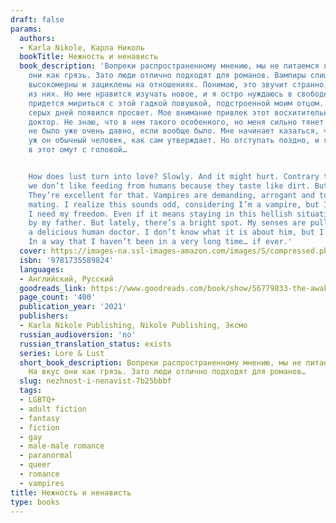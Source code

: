 ```yaml
---
draft: false
params:
  authors:
  - Karla Nikole, Карла Николь
  bookTitle: Нежность и ненависть
  book_description: 'Вопреки распространенному мнению, мы не питаемся людьми. На вкус
    они как грязь. Зато люди отлично подходят для романов. Вампиры слишком требовательны,
    высокомерны и зациклены на отношениях. Понимаю, это звучит странно, ведь я – один
    из них. Но мне нравится изучать новое, и я остро нуждаюсь в свободе. Даже если
    придется мириться с этой гадкой ловушкой, подстроенной моим отцом. Недавно в череде
    серых дней появился просвет. Мое внимание привлек этот восхитительный человеческий
    доктор. Не знаю, что в нем такого особенного, но меня сильно тянет к нему. Так
    не было уже очень давно, если вообще было. Мне начинает казаться, что не такой
    уж он обычный человек, как сам утверждает. Но отступать поздно, и я проваливаюсь
    в этот омут с головой…


    How does lust turn into love? Slowly. And it might hurt. Contrary to popular belief,
    we don’t like feeding from humans because they taste like dirt. But I date them.
    They’re excellent for that. Vampires are demanding, arrogant and too focused on
    mating. I realize this sounds odd, considering I’m a vampire, but I like to explore.
    I need my freedom. Even if it means staying in this hellish situation orchestrated
    by my father. But lately, there’s a bright spot. My senses are pulling me toward
    a delicious human doctor. I don’t know what it is about him, but I’m intrigued.
    In a way that I haven’t been in a very long time… if ever.'
  cover: https://images-na.ssl-images-amazon.com/images/S/compressed.photo.goodreads.com/books/1629853935i/56779833.jpg
  isbn: '9781735589824'
  languages:
  - Английский, Русский
  goodreads_link: https://www.goodreads.com/book/show/56779833-the-awakening
  page_count: '400'
  publication_year: '2021'
  publishers:
  - Karla Nikole Publishing, Nikole Publishing, Эксмо
  russian_audioversion: 'no'
  russian_translation_status: exists
  series: Lore & Lust
  short_book_description: Вопреки распространенному мнению, мы не питаемся людьми.
    На вкус они как грязь. Зато люди отлично подходят для романов…
  slug: nezhnost-i-nenavist-7b25bbbf
  tags:
  - LGBTQ+
  - adult fiction
  - fantasy
  - fiction
  - gay
  - male-male romance
  - paranormal
  - queer
  - romance
  - vampires
title: Нежность и ненависть
type: books
---
```

